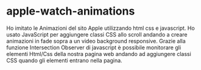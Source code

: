 # apple-watch-animations

Ho imitato le Animazioni del sito Apple utilizzando html css e javascript.
Ho usato JavaScript per aggiungere classi CSS allo scroll andando a creare animazioni in fade sopra a un video background responsive.
Grazie alla funzione Intersection Observer di javascript è possibile monitorare gli elementi Html/Css della nostra pagina web andando
ad aggiungere classi CSS quando gli elementi entrano nella pagina.

